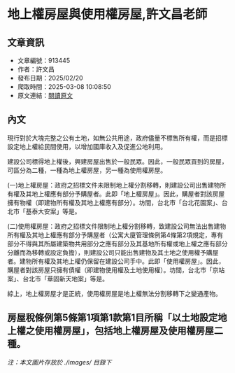 # 地上權房屋與使用權房屋,許文昌老師

## 文章資訊
- 文章編號：913445
- 作者：許文昌
- 發布日期：2025/02/20
- 爬取時間：2025-03-08 10:08:50
- 原文連結：[閱讀原文](https://real-estate.get.com.tw/Columns/detail.aspx?no=913445)

## 內文
現行對於大塊完整之公有土地，如無公共用途，政府儘量不標售所有權，而是招標設定地上權給民間使用，以增加國庫收入及促進公地利用。

建設公司標得地上權後，興建房屋出售於一般民眾。因此，一般民眾買到的房屋，可區分為二種，一種為地上權房屋，另一種為使用權房屋。

(一)地上權房屋：政府之招標文件未限制地上權分割移轉，則建設公司出售建物所有權及其地上權應有部分予購屋者。此即「地上權房屋」。因此，購屋者對該房屋擁有物權（即建物所有權及其地上權應有部分）。坊間，台北市「台北花園案」、台北市「基泰大安案」等是。

(二)使用權房屋：政府之招標文件限制地上權分割移轉，致建設公司無法出售建物所有權及其地上權應有部分予購屋者（公寓大廈管理條例第4條第2項規定，專有部分不得與其所屬建築物共用部分之應有部分及其基地所有權或地上權之應有部分分離而為移轉或設定負擔），則建設公司只能出售建物及其土地之使用權予購屋者。建物所有權及其地上權仍保留在建設公司手中。此即「使用權房屋」。因此，購屋者對該房屋只擁有債權（即建物使用權及土地使用權）。坊間，台北市「京站案」、台北市「華固新天地案」等是。

綜上，地上權房屋才是正統，使用權房屋是地上權無法分割移轉下之變通產物。

房屋稅條例第5條第1項第1款第1目所稱「以土地設定地上權之使用權房屋」，包括地上權房屋及使用權房屋二種。
---
*注：本文圖片存放於 ./images/ 目錄下*
